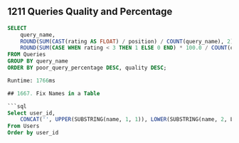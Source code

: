 
## 1211 Queries Quality and Percentage

```sql
SELECT 
    query_name, 
    ROUND(SUM(CAST(rating AS FLOAT) / position) / COUNT(query_name), 2) AS quality,
    ROUND(SUM(CASE WHEN rating < 3 THEN 1 ELSE 0 END) * 100.0 / COUNT(query_name), 2) AS poor_query_percentage
FROM Queries
GROUP BY query_name
ORDER BY poor_query_percentage DESC, quality DESC;

Runtime: 1766ms

## 1667. Fix Names in a Table

```sql
Select user_id,
    CONCAT('', UPPER(SUBSTRING(name, 1, 1)), LOWER(SUBSTRING(name, 2, LEN(name)))) AS name
From Users
Order by user_id
